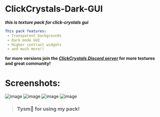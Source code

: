 # ClickCrystals-Dark-GUI

***this is texture pack for click-crystals gui***
```yml
This pack features:
 - Transparent backgrounds
 - Dark mode GUI
 - Higher contrast widgets
 - and much more!!
```
  **for more versions join the [***ClickCrystals Discord server***](https://discord.gg/t7bGS2nAVF) for more textures and great community!** 

# Screenshots:
![image](https://github.com/I-No-oNe/ClickCrystals-Dark-GUI/assets/145749961/d92b412d-7652-4a7b-911a-5cbf0fdf01bc)
![image](https://github.com/I-No-oNe/ClickCrystals-Dark-GUI/assets/145749961/51893a81-2693-447c-9bb2-8228b0827425)
![image](https://github.com/I-No-oNe/ClickCrystals-Dark-GUI/assets/145749961/4abce265-1b68-4f7e-999a-cebbe71f862d)
![image](https://github.com/I-No-oNe/ClickCrystals-Dark-GUI/assets/145749961/f52d02b5-7549-4e69-8025-ccfa5d7a35da)

> ### Tysm🙏 for using my pack!
